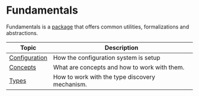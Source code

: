 # Fundamentals

Fundamentals is a [package](https://www.nuget.org/packages/Aksio.Cratis.Fundamentals/) that offers common utilities, formalizations and abstractions.

| Topic | Description |
| ------- | ----------- |
| [Configuration](./configuration.md) | How the configuration system is setup |
| [Concepts](./concepts.md) | What are concepts and how to work with them. |
| [Types](./types.md) | How to work with the type discovery mechanism. |
